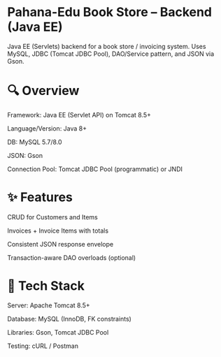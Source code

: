 
# Pahana-Edu Book Store – Backend (Java EE)
Java EE (Servlets) backend for a book store / invoicing system. Uses MySQL, JDBC (Tomcat JDBC Pool), DAO/Service pattern, and JSON via Gson.

# 🔍 Overview
Framework: Java EE (Servlet API) on Tomcat 8.5+

Language/Version: Java 8+

DB: MySQL 5.7/8.0

JSON: Gson

Connection Pool: Tomcat JDBC Pool (programmatic) or JNDI

# ✨ Features
CRUD for Customers and Items

Invoices + Invoice Items with totals

Consistent JSON response envelope

Transaction-aware DAO overloads (optional)

# 🧱 Tech Stack
Server: Apache Tomcat 8.5+

Database: MySQL (InnoDB, FK constraints)

Libraries: Gson, Tomcat JDBC Pool

Testing: cURL / Postman
